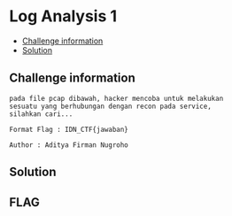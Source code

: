 # Log Analysis 1

- [Challenge information](#challenge-information)
- [Solution](#solution)

## Challenge information

```text
pada file pcap dibawah, hacker mencoba untuk melakukan
sesuatu yang berhubungan dengan recon pada service,
silahkan cari...

Format Flag : IDN_CTF{jawaban}

Author : Aditya Firman Nugroho
```

## Solution




## FLAG
